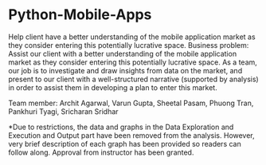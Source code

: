 # Python-Mobile-Apps
Help client have a better understanding of the mobile application market as they consider entering this potentially lucrative space.
Business problem: Assist our client with a better understanding of the mobile application market as they consider entering this potentially lucrative space. As a team, our job is to investigate and draw insights from data on the market, and present to our client with a well-structured narrative (supported by analysis) in order to assist them in developing a plan to enter this market.

Team member: Archit Agarwal, Varun Gupta, Sheetal Pasam, Phuong Tran, Pankhuri Tyagi, Sricharan Sridhar

*Due to restrictions, the data and graphs in the Data Exploration and Execution and Output part have been removed from the analysis. However, very brief description of each graph has been provided so readers can follow along. Approval from instructor has been granted.
